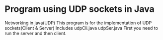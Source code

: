 # Program using UDP sockets in Java
Networking in java(UDP)
This program is for the implementation of UDP sockets(Client & Server)
Includes udpCli.java udpSer.java First you need to run the server and then client.
